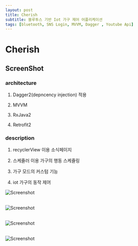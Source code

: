 ```yaml
---
layout: post
title: Cherish
subtitle: 블루투스 기반 Iot 가구 제어 어플리케이션
tags: [bluetooth, SNS Login, MVVM, Dagger , Youtube Api]
---
```


# Cherish


## ScreenShot

### architecture

1. Dagger2(depncency injection) 적용

2. MVVM

3. RxJava2

4. Retrofit2

### description

1. recyclerView 이용 소식페이지

2. 스케쥴러 이용 가구의 행동 스케쥴링 

3. 가구 모드의 커스텀 기능

4. iot 가구의 동작 제어

![Screenshot](https://limlight94.github.io/assets/img/cherish/sc1.png?raw=true)<br/>
<br/>

![Screenshot](https://limlight94.github.io/assets/img/cherish/sc2.png?raw=true)<br/>
<br/>

![Screenshot](https://limlight94.github.io/assets/img/cherish/sc3.png?raw=true)<br/>
<br/>

![Screenshot](https://limlight94.github.io/assets/img/cherish/sc4.png?raw=true)<br/>
<br/>




